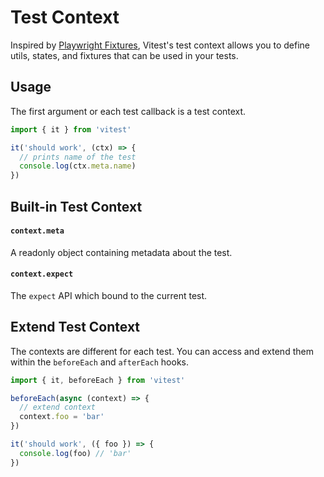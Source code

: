 # Test Context

Inspired by [Playwright Fixtures](https://playwright.dev/docs/test-fixtures), Vitest's test context allows you to define utils, states, and fixtures that can be used in your tests.

## Usage

The first argument or each test callback is a test context.

```ts
import { it } from 'vitest'

it('should work', (ctx) => {
  // prints name of the test
  console.log(ctx.meta.name)
})
```

## Built-in Test Context

#### `context.meta`

A readonly object containing metadata about the test.

#### `context.expect`

The `expect` API which bound to the current test.

## Extend Test Context

The contexts are different for each test. You can access and extend them within the `beforeEach` and `afterEach` hooks.

```ts
import { it, beforeEach } from 'vitest'

beforeEach(async (context) => {
  // extend context
  context.foo = 'bar'
})

it('should work', ({ foo }) => {
  console.log(foo) // 'bar'
})
```
